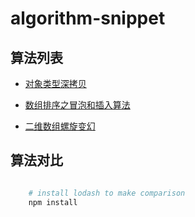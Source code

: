 # algorithm-snippet

## 算法列表

- [对象类型深拷贝](./deep-copy.js)

- [数组排序之冒泡和插入算法](./sort-array.js)

- [二维数组螺旋变幻](./spiral-matrix.js)

## 算法对比

```bash

    # install lodash to make comparison
    npm install

```


